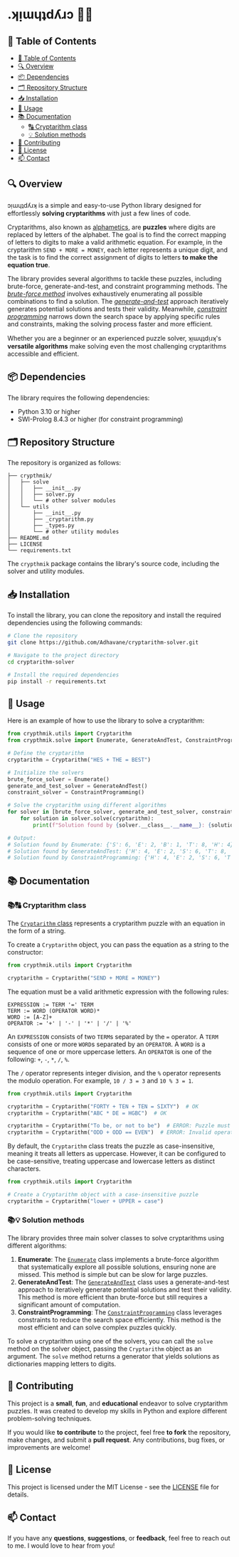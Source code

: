 # .ʞᴉɯɥʇdʎɹɔ 🧩🧠

## 📜 Table of Contents

- [📜 Table of Contents](#-table-of-contents)
- [🔍 Overview](#-overview)
- [📦 Dependencies](#-dependencies)
- [🗂️ Repository Structure](#️-repository-structure)
- [📥 Installation](#-installation)
- [🚀 Usage](#-usage)
- [📚 Documentation](#-documentation)
  - [🔠 Cryptarithm class](#-cryptarithm-class)
  - [💡 Solution methods](#-solution-methods)
- [🤝 Contributing](#-contributing)
- [📄 License](#-license)
- [📫 Contact](#-contact)

## 🔍 Overview

ɔᴉɯɥʇdʎɹʞ is a simple and easy-to-use Python library designed for effortlessly **solving cryptarithms** with just a few lines of code.

Cryptarithms, also known as [alphametics](https://en.wikipedia.org/wiki/Verbal_arithmetic), are **puzzles** where digits are replaced by letters of the alphabet. The goal is to find the correct mapping of letters to digits to make a valid arithmetic equation. For example, in the cryptarithm `SEND + MORE = MONEY`, each letter represents a unique digit, and the task is to find the correct assignment of digits to letters **to make the equation true**.

The library provides several algorithms to tackle these puzzles, including brute-force, generate-and-test, and constraint programming methods. The *[brute-force method](https://en.wikipedia.org/wiki/Enumeration_algorithm)* involves exhaustively enumerating all possible combinations to find a solution. The *[generate-and-test](https://en.wikipedia.org/wiki/Trial_and_error)* approach iteratively generates potential solutions and tests their validity. Meanwhile, *[constraint programming](https://en.wikipedia.org/wiki/Constraint_programming)* narrows down the search space by applying specific rules and constraints, making the solving process faster and more efficient.

Whether you are a beginner or an experienced puzzle solver, ʞᴉɯɥʇdᴉɹʞ's **versatile algorithms** make solving even the most challenging cryptarithms accessible and efficient.

## 📦 Dependencies

The library requires the following dependencies:

- Python 3.10 or higher
- SWI-Prolog 8.4.3 or higher (for constraint programming)

## 🗂️ Repository Structure

The repository is organized as follows:

```plaintext
├── crypthmik/
│   ├── solve
│   │   ├── __init__.py
│   │   ├── solver.py   
│   │   └── # other solver modules
│   └── utils
│       ├── __init__.py
│       ├── _cryptarithm.py
│       ├── _types.py
│       └── # other utility modules
├── README.md
├── LICENSE
└── requirements.txt
```

The `crypthmik` package contains the library's source code, including the solver and utility modules.

## 📥 Installation

To install the library, you can clone the repository and install the required dependencies using the following commands:

```bash
# Clone the repository
git clone https://github.com/Adhavane/cryptarithm-solver.git

# Navigate to the project directory
cd cryptarithm-solver

# Install the required dependencies
pip install -r requirements.txt
```

## 🚀 Usage

Here is an example of how to use the library to solve a cryptarithm:

```python
from crypthmik.utils import Cryptarithm
from crypthmik.solve import Enumerate, GenerateAndTest, ConstraintProgramming

# Define the cryptarithm
cryptarithm = Cryptarithm("HES + THE = BEST")

# Initialize the solvers
brute_force_solver = Enumerate()
generate_and_test_solver = GenerateAndTest()
constraint_solver = ConstraintProgramming()

# Solve the cryptarithm using different algorithms
for solver in [brute_force_solver, generate_and_test_solver, constraint_solver]:
    for solution in solver.solve(cryptarithm):
        print(f"Solution found by {solver.__class__.__name__}: {solution}")

# Output:
# Solution found by Enumerate: {'S': 6, 'E': 2, 'B': 1, 'T': 8, 'H': 4}
# Solution found by GenerateAndTest: {'H': 4, 'E': 2, 'S': 6, 'T': 8, 'B': 1}
# Solution found by ConstraintProgramming: {'H': 4, 'E': 2, 'S': 6, 'T': 8, 'B': 1}
```

## 📚 Documentation

### 📚🔠 Cryptarithm class

The [`Cryptarithm` class](/crypthmik/utils/_cryptarithm.py) represents a cryptarithm puzzle with an equation in the form of a string.

To create a `Cryptarithm` object, you can pass the equation as a string to the constructor:

```python
from crypthmik.utils import Cryptarithm

cryptarithm = Cryptarithm("SEND + MORE = MONEY")
```

The equation must be a valid arithmetic expression with the following rules:

```plaintext
EXPRESSION := TERM '=' TERM
TERM := WORD (OPERATOR WORD)*
WORD := [A-Z]+
OPERATOR := '+' | '-' | '*' | '/' | '%'
```

An `EXPRESSION` consists of two `TERM`s separated by the `=` operator. A `TERM` consists of one or more `WORD`s separated by an `OPERATOR`. A `WORD` is a sequence of one or more uppercase letters. An `OPERATOR` is one of the following: `+`, `-`, `*`, `/`, `%`.

The `/` operator represents integer division, and the `%` operator represents the modulo operation. For example, `10 / 3 = 3` and `10 % 3 = 1`.

```python
from crypthmik.utils import Cryptarithm

cryptarithm = Cryptarithm("FORTY + TEN + TEN = SIXTY")  # OK
cryptarithm = Cryptarithm("ABC * DE = HGBC")  # OK

cryptarithm = Cryptarithm("To be, or not to be")  # ERROR: Puzzle must contain exactly one equals sign.
cryptarithm = Cryptarithm("ODD + ODD == EVEN")  # ERROR: Invalid operator '=='. Use '=' instead.
```

By default, the `Cryptarithm` class treats the puzzle as case-insensitive, meaning it treats all letters as uppercase. However, it can be configured to be case-sensitive, treating uppercase and lowercase letters as distinct characters.

```python
from crypthmik.utils import Cryptarithm

# Create a Cryptarithm object with a case-insensitive puzzle
cryptarithm = Cryptarithm("lower + UPPER = case")
```

### 📚💡 Solution methods

The library provides three main solver classes to solve cryptarithms using different algorithms:

1. **Enumerate**: The [`Enumerate`](/crypthmik/solve/_enumerate.py) class implements a brute-force algorithm that systematically explore all possible solutions, ensuring none are missed. This method is simple but can be slow for large puzzles.
2. **GenerateAndTest**: The [`GenerateAndTest`](/crypthmik/solve/_generate_and_test.py) class uses a generate-and-test approach to iteratively generate potential solutions and test their validity. This method is more efficient than brute-force but still requires a significant amount of computation.
3. **ConstraintProgramming**: The [`ConstraintProgramming`](/crypthmik/solve/_constraint_programming.py) class leverages constraints to reduce the search space efficiently. This method is the most efficient and can solve complex puzzles quickly.

To solve a cryptarithm using one of the solvers, you can call the `solve` method on the solver object, passing the `Cryptarithm` object as an argument. The `solve` method returns a generator that yields solutions as dictionaries mapping letters to digits.

## 🤝 Contributing

This project is a **small**, **fun**, and **educational** endeavor to solve cryptarithm puzzles. It was created to develop my skills in Python and explore different problem-solving techniques.

If you would like **to contribute** to the project, feel free **to fork** the repository, make changes, and submit a **pull request**. Any contributions, bug fixes, or improvements are welcome!

## 📄 License

This project is licensed under the MIT License - see the [LICENSE](LICENSE) file for details.

## 📫 Contact

If you have any **questions**, **suggestions**, or **feedback**, feel free to reach out to me. I would love to hear from you!
